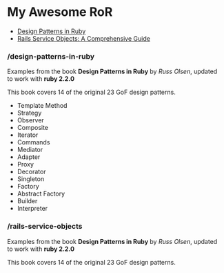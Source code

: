 # My Awesome RoR

* [Design Patterns in Ruby](#/design-patterns-in-ruby)
* [Rails Service Objects: A Comprehensive Guide](#/rails-service-objects)


### /design-patterns-in-ruby

Examples from the book **Design Patterns in Ruby** by *Russ Olsen*, updated to work with **ruby 2.2.0**

This book covers 14 of the original 23 GoF design patterns.

* Template Method
* Strategy
* Observer
* Composite
* Iterator
* Commands
* Mediator
* Adapter
* Proxy
* Decorator
* Singleton
* Factory
* Abstract Factory
* Builder
* Interpreter

### /rails-service-objects

Examples from the book **Design Patterns in Ruby** by *Russ Olsen*, updated to work with **ruby 2.2.0**

This book covers 14 of the original 23 GoF design patterns.
